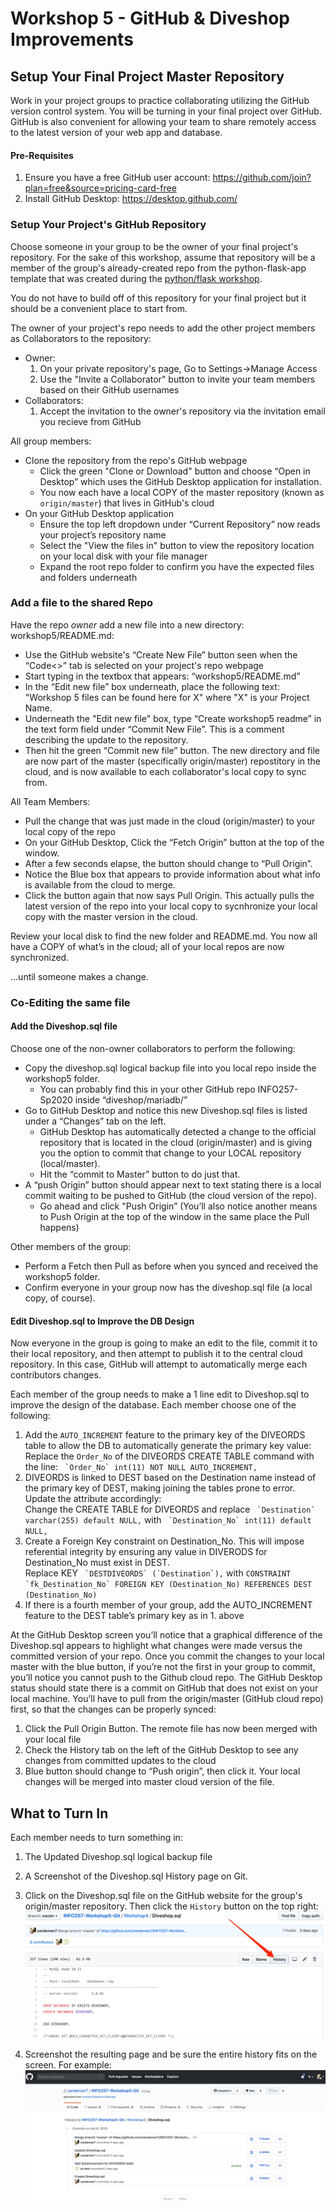 # Workshop 5 - GitHub & Diveshop Improvements
## Setup Your Final Project Master Repository

Work in your project groups to practice collaborating utilizing the GitHub version control system.
You will be turning in your final project over GitHub. GitHub is also convenient for allowing your team to share remotely access to the latest version of your web app and database.

#### Pre-Requisites
1.  Ensure you have a free GitHub user account: https://github.com/join?plan=free&source=pricing-card-free
1.  Install GitHub Desktop: https://desktop.github.com/

### Setup Your Project's GitHub Repository
Choose someone in your group to be the owner of your final project's repository. For the sake of this workshop, assume that repository
will be a member of the group's already-created repo from the python-flask-app template that was created during the 
[python/flask workshop](https://github.com/munners17/python-flask-app/blob/master/README.md).

You do not have to build off of this repository for your final project but it should be a convenient place to start from.

The owner of your project's repo needs to add the other project members as Collaborators to the repository:
* Owner: 
  1.  On your private repository's page, Go to Settings->Manage Access
  1.  Use the "Invite a Collaborator" button to invite your team members based on their GitHub usernames
* Collaborators:
  1. Accept the invitation to the owner's repository via the invitation email you recieve from GitHub

All group members:
* Clone the repository from the repo's GitHub webpage
  * Click the green "Clone or Download" button and choose “Open in Desktop” which uses the GitHub Desktop application for installation.
  * You now each have a local COPY of the master repository (known as `origin/master`) that lives in GitHub's cloud
* On your GitHub Desktop application
  * Ensure the top left dropdown under “Current Repository” now reads your project’s repository name
  * Select the "View the files in" button to view the repository location on your local disk with your file manager
  * Expand the root repo folder to confirm you have the expected files and folders underneath

### Add a file to the shared Repo
Have the repo *owner* add a new file into a new directory: workshop5/README.md:

* Use the GitHub website's “Create New File” button seen when the “Code<>” tab is selected on your project's repo webpage
* Start typing in the textbox that appears: “workshop5/README.md”
* In the “Edit new file” box underneath, place the following text: "Workshop 5 files can be found here for X" where "X" is your Project Name.
* Underneath the "Edit new file" box, type “Create workshop5 readme” in the text form field under “Commit New File”. This is a comment describing the update to the repository.
* Then hit the green “Commit new file” button. The new directory and file are now part of the master (specifically origin/master) repostitory in the cloud, and is now available to each collaborator's local copy to sync from.

All Team Members:
* Pull the change that was just made in the cloud (origin/master) to your local copy of the repo
* On your GitHub Desktop, Click the “Fetch Origin” button at the top of the window. 
* After a few seconds elapse, the button should change to “Pull Origin”. 
* Notice the Blue box that appears to provide information about what info is available from the cloud to merge. 
* Click the button again that now says Pull Origin. This actually pulls the latest version of the repo into your local copy to sycnhronize your local copy with the master version in the cloud. 

Review your local disk to find the new folder and README.md. You now all have a COPY of what’s in the cloud; 
all of your local repos are now synchronized.

…until someone makes a change.

### Co-Editing the same file
#### Add the Diveshop.sql file
Choose one of the non-owner collaborators to perform the following:

* Copy the diveshop.sql logical backup file into you local repo inside the workshop5 folder. 
  * You can probably find this in your other GitHub repo INFO257-Sp2020 inside “diveshop/mariadb/”
* Go to GitHub Desktop and notice this new Diveshop.sql files is listed under a “Changes” tab on the left.
  * GitHub Desktop has automatically detected a change to the official repository that is located in the cloud (origin/master) 
  and is giving you the option to commit that change to your LOCAL repository (local/master).
  * Hit the “commit to Master” button to do just that.
* A “push Origin” button should appear next to text stating there is a local commit waiting to be pushed to GitHub (the cloud version of the repo). 
  * Go ahead and click "Push Origin” (You’ll also notice another means to Push Origin at the top of the window in the same place the Pull happens)

Other members of the group:
* Perform a Fetch then Pull as before when you synced and received the workshop5 folder.
* Confirm everyone in your group now has the diveshop.sql file (a local copy, of course).

#### Edit Diveshop.sql to Improve the DB Design
Now everyone in the group is going to make an edit to the file, commit it to their local repository, 
and then attempt to publish it to the central cloud repository. In this case, GitHub will attempt to automatically 
merge each contributors changes.

Each member of the group needs to make a 1 line edit to Diveshop.sql to improve the design of the database. Each member choose one of the following:
1.  Add the `AUTO_INCREMENT` feature to the primary key of the DIVEORDS table to allow the DB to automatically generate the primary key value:
    Replace the `Order_No` of the DIVEORDS CREATE TABLE command with the line:  `` `Order_No` int(11) NOT NULL AUTO_INCREMENT,``
1.  DIVEORDS is linked to DEST based on the Destination name instead of the primary key of DEST, making joining the tables prone to error. Update the attribute accordingly:  
    Change the CREATE TABLE for DIVEORDS and replace `` `Destination` varchar(255) default NULL,`` with `` `Destination_No` int(11) default NULL,``
1.  Create a Foreign Key constraint on Destination_No. This will impose referential integrity by ensuring any value in DIVERODS for Destination_No must exist in DEST.   
Replace KEY `` `DESTDIVEORDS` (`Destination`),`` with ``CONSTRAINT `fk_Destination_No` FOREIGN KEY (Destination_No) REFERENCES DEST (Destination_No)``
1.  If there is a fourth member of your group, add the AUTO_INCREMENT feature to the DEST table’s primary key as in 1. above

At the GitHub Desktop screen you’ll notice that a graphical difference of the Diveshop.sql appears to highlight what changes were made 
versus the committed version of your repo. Once you commit the changes to your local master with the blue button, 
if you’re not the first in your group to commit, you’ll notice you cannot push to the Github cloud repo. 
The GitHub Desktop status should state there is a commit on GitHub that does not exist on your local machine. 
You’ll have to pull from the origin/master (GitHub cloud repo) first, so that the changes can be properly synced:

1. Click the Pull Origin Button. The remote file has now been merged with your local file
1. Check the History tab on the left of the GitHub Desktop to see any changes from committed updates to the cloud
1. Blue button should change to “Push origin”, then click it. Your local changes will be merged into master cloud version of the file.

## What to Turn In
Each member needs to turn something in:
1.  The Updated Diveshop.sql logical backup file
1.  A Screenshot of the Diveshop.sql History page on Git.
  1.  Click on the Diveshop.sql file on the GitHub website for the group's origin/master repository. Then click the `History` button on the top right:
  ![Diveshop.Sql on Git](https://github.com/munners17/INFO257-Sp2020/blob/master/lectures/4-09/images/diveshopGit.png)

  1. Screenshot the resulting page and be sure the entire history fits on the screen. For example:
  ![Diveshop.Sql History](https://github.com/munners17/INFO257-Sp2020/blob/master/lectures/4-09/images/GitHistory.png)

